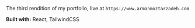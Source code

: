 The third rendition of my portfolio, live at `https://www.armanmoztarzadeh.com`

**Built with:** React, TailwindCSS
